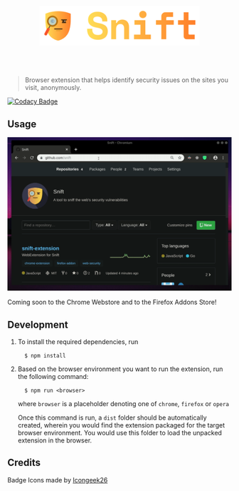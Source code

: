 <div align="center">
	<br>
	<br>
	<img width="360" src="media/logo.svg" alt="Snift">
	<br>
	<br>
	<br>
	<br>
</div>

> Browser extension that helps identify security issues on the sites you visit, anonymously.

[![Codacy Badge](https://api.codacy.com/project/badge/Grade/cb7410e3091b43dab2eff2182a6c3141)](https://app.codacy.com/app/snift/snift-extension?utm_source=github.com&utm_medium=referral&utm_content=snift/snift-extension&utm_campaign=Badge_Grade_Dashboard)

## Usage

<img src="media/usage.gif" width="720">

Coming soon to the Chrome Webstore and to the Firefox Addons Store!

## Development

1. To install the required dependencies, run
    ```
      $ npm install
    ```

2. Based on the browser environment you want to run the extension, run the following command:

    ```
      $ npm run <browser>
    ```
    where `browser` is a placeholder denoting one of `chrome`, `firefox` or `opera`

    Once this command is run, a `dist` folder should be automatically created, wherein you would find the extension packaged for the target browser environment.
    You would use this folder to load the unpacked extension in the browser.

## Credits

Badge Icons made by [Icongeek26](https://www.flaticon.com/authors/icongeek26)
